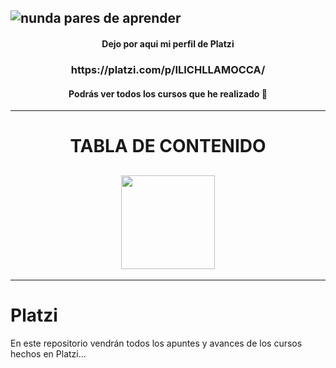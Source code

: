 ![nunda pares de aprender](https://user-images.githubusercontent.com/91642716/149701271-bceaeca5-cb5b-4267-9054-c5508484bba2.jpeg)
----------------
<h4 align="center">Dejo por aqui mi perfil de Platzi</h4>
<h3 align="center">https://platzi.com/p/ILICHLLAMOCCA/</h3>
<h4 align="center">Podrás ver todos los cursos que he realizado 💚 </h4>

------------

<h1 align="center">TABLA DE CONTENIDO </h1>
<h2 align="center"><img src="https://acegif.com/wp-content/gifs/book-95.gif" width="150px"></h2>

--------------

  
# Platzi
En este repositorio vendrán todos los apuntes y avances de los cursos hechos en Platzi...
